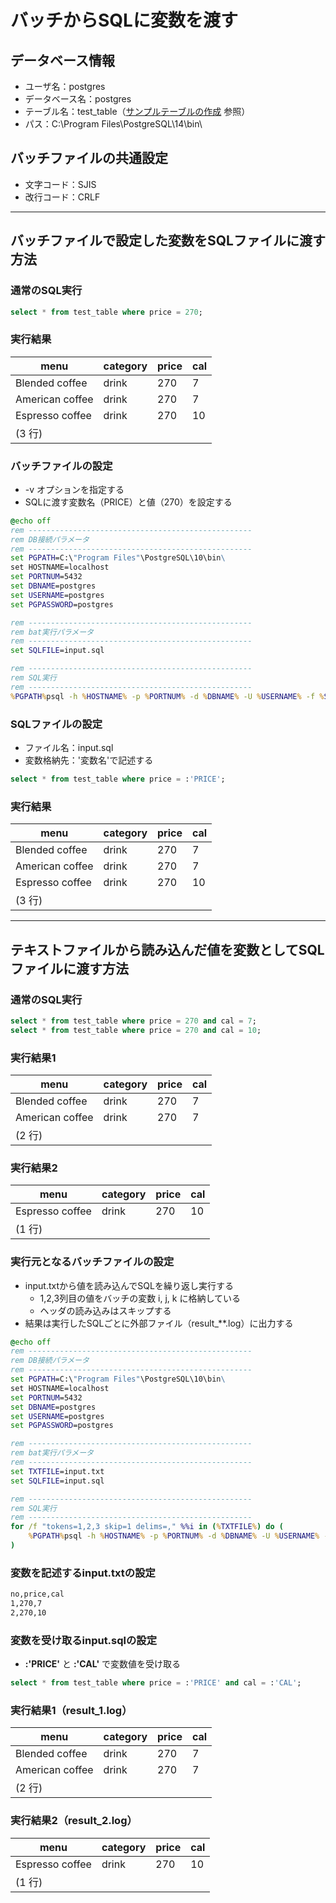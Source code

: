 # バッチからSQLに変数を渡す

## データベース情報

* ユーザ名：postgres
* データベース名：postgres
* テーブル名：test_table（[サンプルテーブルの作成](https://github.com/junichitashiro/Technical-Notes/blob/master/DB/PostgreSQL/サンプルテーブルの作成.md) 参照）
* パス：C:\Program Files\PostgreSQL\14\bin\

## バッチファイルの共通設定

* 文字コード：SJIS
* 改行コード：CRLF

---

## バッチファイルで設定した変数をSQLファイルに渡す方法

### 通常のSQL実行

```sql
select * from test_table where price = 270;
```

### 実行結果

| menu            | category | price | cal |
| --------------- | -------- | ----- | --- |
| Blended coffee  | drink    | 270   | 7   |
| American coffee | drink    | 270   | 7   |
| Espresso coffee | drink    | 270   | 10  |
| (3 行)          |

### バッチファイルの設定

* -v オプションを指定する
* SQLに渡す変数名（PRICE）と値（270）を設定する

```bat
@echo off
rem --------------------------------------------------
rem DB接続パラメータ
rem --------------------------------------------------
set PGPATH=C:\"Program Files"\PostgreSQL\10\bin\
set HOSTNAME=localhost
set PORTNUM=5432
set DBNAME=postgres
set USERNAME=postgres
set PGPASSWORD=postgres

rem --------------------------------------------------
rem bat実行パラメータ
rem --------------------------------------------------
set SQLFILE=input.sql

rem --------------------------------------------------
rem SQL実行
rem --------------------------------------------------
%PGPATH%psql -h %HOSTNAME% -p %PORTNUM% -d %DBNAME% -U %USERNAME% -f %SQLFILE% -v PRICE=270
```

### SQLファイルの設定

* ファイル名：input.sql
* 変数格納先：'変数名'で記述する

```sql
select * from test_table where price = :'PRICE';
```

### 実行結果

| menu            | category | price | cal |
| --------------- | -------- | ----- | --- |
| Blended coffee  | drink    | 270   | 7   |
| American coffee | drink    | 270   | 7   |
| Espresso coffee | drink    | 270   | 10  |
| (3 行)          |

---

## テキストファイルから読み込んだ値を変数としてSQLファイルに渡す方法

### 通常のSQL実行

```sql
select * from test_table where price = 270 and cal = 7;
select * from test_table where price = 270 and cal = 10;
```

### 実行結果1

| menu            | category | price | cal |
| --------------- | -------- | ----- | --- |
| Blended coffee  | drink    | 270   | 7   |
| American coffee | drink    | 270   | 7   |
| (2 行)          |

### 実行結果2

| menu            | category | price | cal |
| --------------- | -------- | ----- | --- |
| Espresso coffee | drink    | 270   | 10  |
| (1 行)          |

### 実行元となるバッチファイルの設定

* input.txtから値を読み込んでSQLを繰り返し実行する
  * 1,2,3列目の値をバッチの変数 i, j, k に格納している
  * ヘッダの読み込みはスキップする
* 結果は実行したSQLごとに外部ファイル（result_**.log）に出力する

```bat
@echo off
rem --------------------------------------------------
rem DB接続パラメータ
rem --------------------------------------------------
set PGPATH=C:\"Program Files"\PostgreSQL\10\bin\
set HOSTNAME=localhost
set PORTNUM=5432
set DBNAME=postgres
set USERNAME=postgres
set PGPASSWORD=postgres

rem --------------------------------------------------
rem bat実行パラメータ
rem --------------------------------------------------
set TXTFILE=input.txt
set SQLFILE=input.sql

rem --------------------------------------------------
rem SQL実行
rem --------------------------------------------------
for /f "tokens=1,2,3 skip=1 delims=," %%i in (%TXTFILE%) do (
    %PGPATH%psql -h %HOSTNAME% -p %PORTNUM% -d %DBNAME% -U %USERNAME% -f %SQLFILE% -v PRICE=%%j -v CAL=%%k -o result_%%i.log
)
```

### 変数を記述するinput.txtの設定

```txt
no,price,cal
1,270,7
2,270,10
```

### 変数を受け取るinput.sqlの設定

* **:'PRICE'** と **:'CAL'** で変数値を受け取る

```sql
select * from test_table where price = :'PRICE' and cal = :'CAL';
```

### 実行結果1（result_1.log）

| menu            | category | price | cal |
| --------------- | -------- | ----- | --- |
| Blended coffee  | drink    | 270   | 7   |
| American coffee | drink    | 270   | 7   |
| (2 行)          |

### 実行結果2（result_2.log）

| menu            | category | price | cal |
| --------------- | -------- | ----- | --- |
| Espresso coffee | drink    | 270   | 10  |
| (1 行)          |
